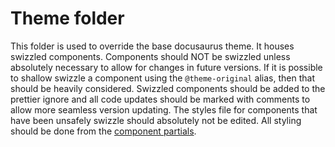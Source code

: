 # Theme folder

This folder is used to override the base docusaurus theme. It houses swizzled components. Components should NOT be swizzled unless absolutely
necessary to allow for changes in future versions. If it is possible to shallow swizzle a component using the `@theme-original` alias, then that
should be heavily considered. Swizzled components should be added to the prettier ignore and all code updates should be marked with comments to allow
more seamless version updating. The styles file for components that have been unsafely swizzle should absolutely not be edited. All styling should be
done from the [component partials](/src/styles/components).
